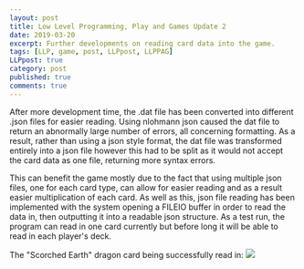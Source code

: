 ```yaml
---
layout: post
title: Low Level Programming, Play and Games Update 2
date: 2019-03-20
excerpt: Further developments on reading card data into the game.
tags: [LLP, game, post, LLPpost, LLPPAG]
LLPpost: true
category: post
published: true
comments: true
---
```

After more development time, the .dat file has been converted into different .json files for easier reading. Using nlohmann json caused the dat file to return an abnormally large number of errors, all concerning formatting. As a result, rather than using a json style format, the dat file was transformed entirely into a json file however this had to be split as it would not accept the card data as one file, returning more syntax errors.

This can benefit the game mostly due to the fact that using multiple json files, one for each card type, can allow for easier reading and as a result easier multiplication of each card. As well as this, json file reading has been implemented with the system opening a FILEIO buffer in order to read the data in, then outputting it into a readable json structure. As a test run, the program can read in one card currently but before long it will be able to read in each player's deck.

The "Scorched Earth" dragon card being successfully read in:
<a href="https://i.imgur.com/qPM4dCM.png"><img src="https://i.imgur.com/qPM4dCM.png"></a>
